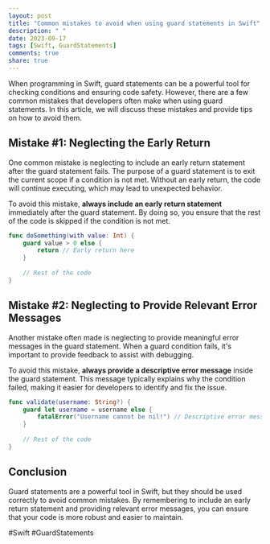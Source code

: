 ```yaml
---
layout: post
title: "Common mistakes to avoid when using guard statements in Swift"
description: " "
date: 2023-09-17
tags: [Swift, GuardStatements]
comments: true
share: true
---
```


When programming in Swift, guard statements can be a powerful tool for checking conditions and ensuring code safety. However, there are a few common mistakes that developers often make when using guard statements. In this article, we will discuss these mistakes and provide tips on how to avoid them.

## Mistake #1: Neglecting the Early Return

One common mistake is neglecting to include an early return statement after the guard statement fails. The purpose of a guard statement is to exit the current scope if a condition is not met. Without an early return, the code will continue executing, which may lead to unexpected behavior.

To avoid this mistake, **always include an early return statement** immediately after the guard statement. By doing so, you ensure that the rest of the code is skipped if the condition is not met.

```swift
func doSomething(with value: Int) {
    guard value > 0 else {
        return // Early return here
    }
    
    // Rest of the code
}
```

## Mistake #2: Neglecting to Provide Relevant Error Messages

Another mistake often made is neglecting to provide meaningful error messages in the guard statement. When a guard condition fails, it's important to provide feedback to assist with debugging.

To avoid this mistake, **always provide a descriptive error message** inside the guard statement. This message typically explains why the condition failed, making it easier for developers to identify and fix the issue.

```swift
func validate(username: String?) {
    guard let username = username else {
        fatalError("Username cannot be nil!") // Descriptive error message
    }
    
    // Rest of the code
}
```

## Conclusion

Guard statements are a powerful tool in Swift, but they should be used correctly to avoid common mistakes. By remembering to include an early return statement and providing relevant error messages, you can ensure that your code is more robust and easier to maintain.

#Swift #GuardStatements
